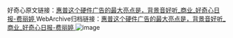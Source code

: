 好奇心原文链接：[惠普这个硬件广告的最大亮点是，背景音好听_商业_好奇心日报-费丽婷 ](https://www.qdaily.com/articles/12478.html)
WebArchive归档链接：[惠普这个硬件广告的最大亮点是，背景音好听_商业_好奇心日报-费丽婷 ](http://web.archive.org/web/20190623172729/https://www.qdaily.com/articles/12478.html)
![image](http://ww3.sinaimg.cn/large/007d5XDply1g3x2qph38ej30u02r54qp)